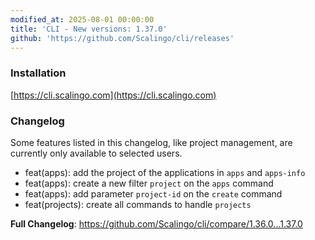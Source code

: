 ```yaml
---
modified_at: 2025-08-01 00:00:00
title: 'CLI - New versions: 1.37.0'
github: 'https://github.com/Scalingo/cli/releases'
---
```


### Installation

[https://cli.scalingo.com](https://cli.scalingo.com)

### Changelog

Some features listed in this changelog, like project management, are currently only available to selected users.

* feat(apps): add the project of the applications in `apps` and `apps-info`
* feat(apps): create a new filter `project` on the `apps` command
* feat(apps): add parameter `project-id` on the `create` command
* feat(projects): create all commands to handle `projects`

**Full Changelog**: https://github.com/Scalingo/cli/compare/1.36.0...1.37.0
